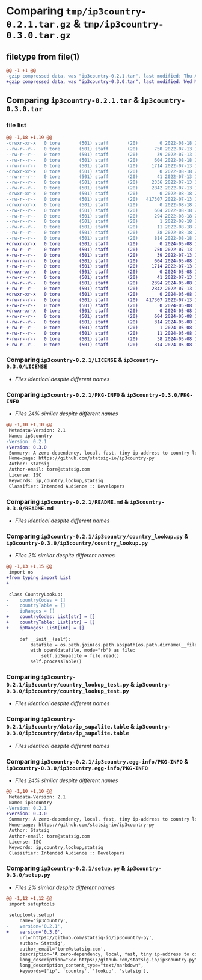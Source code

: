 # Comparing `tmp/ip3country-0.2.1.tar.gz` & `tmp/ip3country-0.3.0.tar.gz`

## filetype from file(1)

```diff
@@ -1 +1 @@
-gzip compressed data, was "ip3country-0.2.1.tar", last modified: Thu Aug 18 22:30:54 2022, max compression
+gzip compressed data, was "ip3country-0.3.0.tar", last modified: Wed May  8 17:34:20 2024, max compression
```

## Comparing `ip3country-0.2.1.tar` & `ip3country-0.3.0.tar`

### file list

```diff
@@ -1,18 +1,19 @@
-drwxr-xr-x   0 tore       (501) staff       (20)        0 2022-08-18 22:30:54.375710 ip3country-0.2.1/
--rw-r--r--   0 tore       (501) staff       (20)      750 2022-07-13 18:49:07.000000 ip3country-0.2.1/LICENSE
--rw-r--r--   0 tore       (501) staff       (20)       39 2022-07-13 18:49:07.000000 ip3country-0.2.1/MANIFEST.in
--rw-r--r--   0 tore       (501) staff       (20)      604 2022-08-18 22:30:54.375594 ip3country-0.2.1/PKG-INFO
--rw-r--r--   0 tore       (501) staff       (20)     1714 2022-07-13 18:49:07.000000 ip3country-0.2.1/README.md
-drwxr-xr-x   0 tore       (501) staff       (20)        0 2022-08-18 22:30:54.373995 ip3country-0.2.1/ip3country/
--rw-r--r--   0 tore       (501) staff       (20)       41 2022-07-13 18:49:07.000000 ip3country-0.2.1/ip3country/__init__.py
--rw-r--r--   0 tore       (501) staff       (20)     2336 2022-07-13 18:49:07.000000 ip3country-0.2.1/ip3country/country_lookup.py
--rw-r--r--   0 tore       (501) staff       (20)     2842 2022-07-13 18:49:07.000000 ip3country-0.2.1/ip3country/country_lookup_test.py
-drwxr-xr-x   0 tore       (501) staff       (20)        0 2022-08-18 22:30:54.374515 ip3country-0.2.1/ip3country/data/
--rw-r--r--   0 tore       (501) staff       (20)   417307 2022-07-13 18:49:07.000000 ip3country-0.2.1/ip3country/data/ip_supalite.table
-drwxr-xr-x   0 tore       (501) staff       (20)        0 2022-08-18 22:30:54.374419 ip3country-0.2.1/ip3country.egg-info/
--rw-r--r--   0 tore       (501) staff       (20)      604 2022-08-18 22:30:54.000000 ip3country-0.2.1/ip3country.egg-info/PKG-INFO
--rw-r--r--   0 tore       (501) staff       (20)      294 2022-08-18 22:30:54.000000 ip3country-0.2.1/ip3country.egg-info/SOURCES.txt
--rw-r--r--   0 tore       (501) staff       (20)        1 2022-08-18 22:30:54.000000 ip3country-0.2.1/ip3country.egg-info/dependency_links.txt
--rw-r--r--   0 tore       (501) staff       (20)       11 2022-08-18 22:30:54.000000 ip3country-0.2.1/ip3country.egg-info/top_level.txt
--rw-r--r--   0 tore       (501) staff       (20)       38 2022-08-18 22:30:54.375754 ip3country-0.2.1/setup.cfg
--rw-r--r--   0 tore       (501) staff       (20)      814 2022-08-18 22:30:50.000000 ip3country-0.2.1/setup.py
+drwxr-xr-x   0 tore       (501) staff       (20)        0 2024-05-08 17:34:20.679646 ip3country-0.3.0/
+-rw-r--r--   0 tore       (501) staff       (20)      750 2022-07-13 18:49:07.000000 ip3country-0.3.0/LICENSE
+-rw-r--r--   0 tore       (501) staff       (20)       39 2022-07-13 18:49:07.000000 ip3country-0.3.0/MANIFEST.in
+-rw-r--r--   0 tore       (501) staff       (20)      604 2024-05-08 17:34:20.679435 ip3country-0.3.0/PKG-INFO
+-rw-r--r--   0 tore       (501) staff       (20)     1714 2022-07-13 18:49:07.000000 ip3country-0.3.0/README.md
+drwxr-xr-x   0 tore       (501) staff       (20)        0 2024-05-08 17:34:20.678024 ip3country-0.3.0/ip3country/
+-rw-r--r--   0 tore       (501) staff       (20)       41 2022-07-13 18:49:07.000000 ip3country-0.3.0/ip3country/__init__.py
+-rw-r--r--   0 tore       (501) staff       (20)     2394 2024-05-08 17:34:03.000000 ip3country-0.3.0/ip3country/country_lookup.py
+-rw-r--r--   0 tore       (501) staff       (20)     2842 2022-07-13 18:49:07.000000 ip3country-0.3.0/ip3country/country_lookup_test.py
+drwxr-xr-x   0 tore       (501) staff       (20)        0 2024-05-08 17:34:20.678613 ip3country-0.3.0/ip3country/data/
+-rw-r--r--   0 tore       (501) staff       (20)   417307 2022-07-13 18:49:07.000000 ip3country-0.3.0/ip3country/data/ip_supalite.table
+-rw-r--r--   0 tore       (501) staff       (20)        0 2024-05-08 17:34:03.000000 ip3country-0.3.0/ip3country/py.typed
+drwxr-xr-x   0 tore       (501) staff       (20)        0 2024-05-08 17:34:20.679224 ip3country-0.3.0/ip3country.egg-info/
+-rw-r--r--   0 tore       (501) staff       (20)      604 2024-05-08 17:34:20.000000 ip3country-0.3.0/ip3country.egg-info/PKG-INFO
+-rw-r--r--   0 tore       (501) staff       (20)      314 2024-05-08 17:34:20.000000 ip3country-0.3.0/ip3country.egg-info/SOURCES.txt
+-rw-r--r--   0 tore       (501) staff       (20)        1 2024-05-08 17:34:20.000000 ip3country-0.3.0/ip3country.egg-info/dependency_links.txt
+-rw-r--r--   0 tore       (501) staff       (20)       11 2024-05-08 17:34:20.000000 ip3country-0.3.0/ip3country.egg-info/top_level.txt
+-rw-r--r--   0 tore       (501) staff       (20)       38 2024-05-08 17:34:20.679686 ip3country-0.3.0/setup.cfg
+-rw-r--r--   0 tore       (501) staff       (20)      814 2024-05-08 17:34:03.000000 ip3country-0.3.0/setup.py
```

### Comparing `ip3country-0.2.1/LICENSE` & `ip3country-0.3.0/LICENSE`

 * *Files identical despite different names*

### Comparing `ip3country-0.2.1/PKG-INFO` & `ip3country-0.3.0/PKG-INFO`

 * *Files 24% similar despite different names*

```diff
@@ -1,10 +1,10 @@
 Metadata-Version: 2.1
 Name: ip3country
-Version: 0.2.1
+Version: 0.3.0
 Summary: A zero-dependency, local, fast, tiny ip-address to country lookup
 Home-page: https://github.com/statsig-io/ip3country-py
 Author: Statsig
 Author-email: tore@statsig.com
 License: ISC
 Keywords: ip,country,lookup,statsig
 Classifier: Intended Audience :: Developers
```

### Comparing `ip3country-0.2.1/README.md` & `ip3country-0.3.0/README.md`

 * *Files identical despite different names*

### Comparing `ip3country-0.2.1/ip3country/country_lookup.py` & `ip3country-0.3.0/ip3country/country_lookup.py`

 * *Files 2% similar despite different names*

```diff
@@ -1,13 +1,15 @@
 import os
+from typing import List
+
 
 class CountryLookup:
-    countryCodes = []
-    countryTable = []
-    ipRanges = []
+    countryCodes: List[str] = []
+    countryTable: List[str] = []
+    ipRanges: List[int] = []
 
     def __init__(self):
         datafile = os.path.join(os.path.abspath(os.path.dirname(__file__)), 'data', 'ip_supalite.table')
         with open(datafile, mode="rb") as file:
             self.ipSupalite = file.read()
         self.processTable()
```

### Comparing `ip3country-0.2.1/ip3country/country_lookup_test.py` & `ip3country-0.3.0/ip3country/country_lookup_test.py`

 * *Files identical despite different names*

### Comparing `ip3country-0.2.1/ip3country/data/ip_supalite.table` & `ip3country-0.3.0/ip3country/data/ip_supalite.table`

 * *Files identical despite different names*

### Comparing `ip3country-0.2.1/ip3country.egg-info/PKG-INFO` & `ip3country-0.3.0/ip3country.egg-info/PKG-INFO`

 * *Files 24% similar despite different names*

```diff
@@ -1,10 +1,10 @@
 Metadata-Version: 2.1
 Name: ip3country
-Version: 0.2.1
+Version: 0.3.0
 Summary: A zero-dependency, local, fast, tiny ip-address to country lookup
 Home-page: https://github.com/statsig-io/ip3country-py
 Author: Statsig
 Author-email: tore@statsig.com
 License: ISC
 Keywords: ip,country,lookup,statsig
 Classifier: Intended Audience :: Developers
```

### Comparing `ip3country-0.2.1/setup.py` & `ip3country-0.3.0/setup.py`

 * *Files 2% similar despite different names*

```diff
@@ -1,12 +1,12 @@
 import setuptools
 
 setuptools.setup(
     name='ip3country',
-    version='0.2.1',
+    version='0.3.0',
     url='https://github.com/statsig-io/ip3country-py',
     author='Statsig',
     author_email='tore@statsig.com',
     description='A zero-dependency, local, fast, tiny ip-address to country lookup',
     long_description="See https://github.com/statsig-io/ip3country-py",
     long_description_content_type="text/markdown",
     keywords=['ip', 'country', 'lookup', 'statsig'],
```

